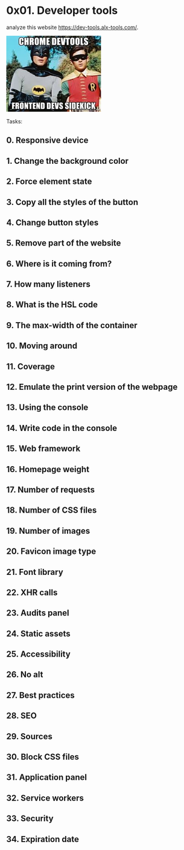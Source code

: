 # 0x01. Developer tools

analyze this website https://dev-tools.alx-tools.com/.

![devTools](./devToolsjpeg.jpeg)

Tasks:

## 0. Responsive device

## 1. Change the background color

## 2. Force element state

## 3. Copy all the styles of the button

## 4. Change button styles

## 5. Remove part of the website

## 6. Where is it coming from?

## 7. How many listeners

## 8. What is the HSL code

## 9. The max-width of the container

## 10. Moving around

## 11. Coverage

## 12. Emulate the print version of the webpage

## 13. Using the console

## 14. Write code in the console

## 15. Web framework

## 16. Homepage weight

## 17. Number of requests

## 18. Number of CSS files

## 19. Number of images

## 20. Favicon image type

## 21. Font library

## 22. XHR calls

## 23. Audits panel

## 24. Static assets

## 25. Accessibility

## 26. No alt

## 27. Best practices

## 28. SEO

## 29. Sources

## 30. Block CSS files

## 31. Application panel

## 32. Service workers

## 33. Security

## 34. Expiration date
